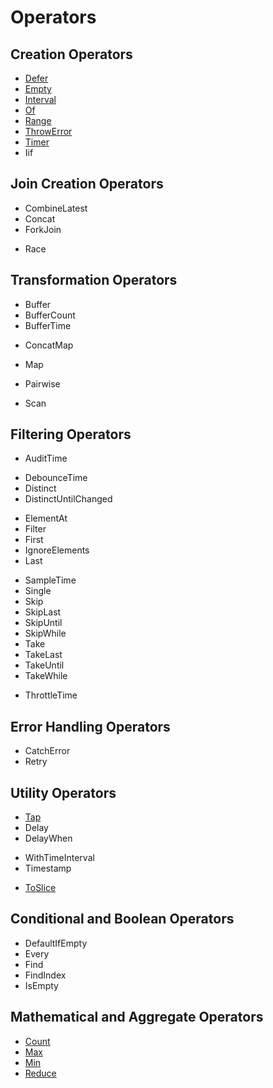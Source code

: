 # Operators

## Creation Operators

- [Defer](/docs/Defer.md)
- [Empty](/docs/Empty.md)
- [Interval](/docs/Interval.md)
- [Of](/docs/Of.md)
- [Range](/docs/Range.md)
- [ThrowError](/docs/ThrowError.md)
- [Timer](/docs/Timer.md)
- Iif

## Join Creation Operators

- CombineLatest
- Concat
- ForkJoin
<!-- Merge -->
<!-- Partition -->
- Race
<!-- Zip -->

## Transformation Operators

- Buffer
- BufferCount
- BufferTime
<!-- BufferToggle -->
<!-- BufferWhen -->
- ConcatMap
<!-- Exhaust -->
<!-- ExhaustMap -->
<!-- Expand  -->
<!-- GroupBy -->
- Map
<!-- MergeMap -->
<!-- MergeMapTo -->
<!-- MergeScan -->
- Pairwise
<!-- Partition -->
- Scan
<!-- SwitchScan -->
<!-- SwitchMap -->
<!-- SwitchMapTo -->
<!-- Window -->
<!-- WindowCount -->
<!-- WindowTime -->
<!-- WindowToggle -->
<!-- WindowWhen -->

## Filtering Operators

<!-- Audit -->
- AuditTime
<!-- Debounce -->
- DebounceTime
- Distinct
- DistinctUntilChanged
<!-- DistinctUntilKeyChanged -->
- ElementAt
- Filter
- First
- IgnoreElements
- Last
<!-- Sample -->
- SampleTime
- Single
- Skip
- SkipLast
- SkipUntil
- SkipWhile
- Take
- TakeLast
- TakeUntil
- TakeWhile
<!-- Throttle -->
- ThrottleTime

## Error Handling Operators

- CatchError
- Retry

## Utility Operators

- [Tap](/docs/Tap.md)
- Delay
- DelayWhen
<!-- Dematerialize -->
<!-- Materialize -->
<!-- ObserveOn -->
<!-- SubscribeOn -->
- WithTimeInterval
- Timestamp
<!-- Timeout -->
<!-- TimeoutWith -->
- [ToSlice](/docs/ToSlice.md)

## Conditional and Boolean Operators

- DefaultIfEmpty
- Every
- Find
- FindIndex
- IsEmpty

## Mathematical and Aggregate Operators

- [Count](/docs/Count.md)
- [Max](/docs/Max.md)
- [Min](/docs/Min.md)
- [Reduce](/docs/Reduce.md)
